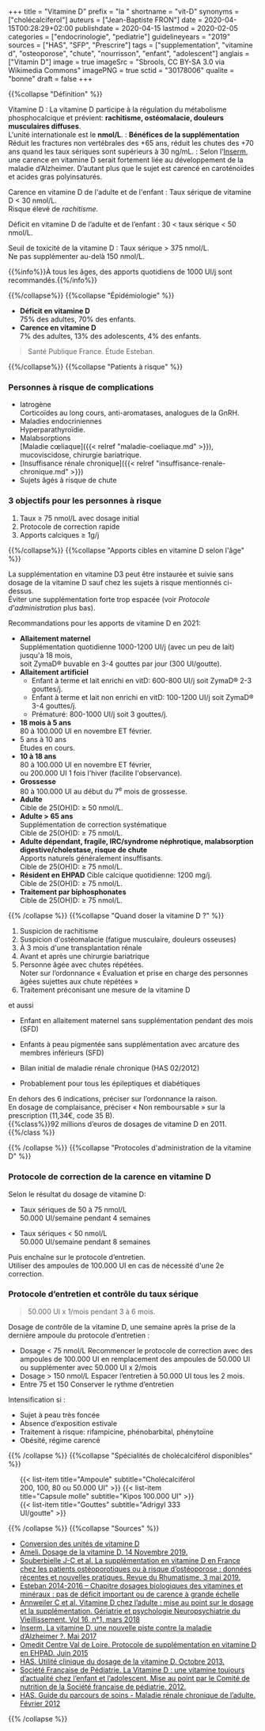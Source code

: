 +++
title = "Vitamine D"
prefix = "la "
shortname = "vit-D"
synonyms = ["cholécalciferol"]
auteurs = ["Jean-Baptiste FRON"]
date = 2020-04-15T00:28:29+02:00
publishdate = 2020-04-15
lastmod = 2020-02-05
categories = ["endocrinologie", "pediatrie"]
guidelineyears = "2019"
sources = ["HAS", "SFP", "Prescrire"]
tags = ["supplementation", "vitamine d", "osteoporose", "chute", "nourrisson", "enfant", "adolescent"]
anglais = ["Vitamin D"]
image = true
imageSrc = "Sbrools, CC BY-SA 3.0 via Wikimedia Commons"
imagePNG = true
sctid = "30178006"
qualite = "bonne"
draft = false
+++

{{%collapse "Définition" %}}

Vitamine D
: La vitamine D participe à la régulation du métabolisme phosphocalcique et prévient: **rachitisme, ostéomalacie, douleurs musculaires diffuses**.  
L'unité internationale est le **nmol/L**.
: **Bénéfices de la supplémentation**  
Réduit les fractures non vertébrales des +65 ans, réduit les chutes des +70 ans quand les taux sériques sont supérieurs à 30 ng/mL.
: Selon l’[Inserm](https://presse.inserm.fr/la-vitamine-d-une-nouvelle-piste-contre-la-maladie-dalzheimer/28364/), une carence en vitamine D serait fortement liée au développement de la maladie d’Alzheimer. D’autant plus que le sujet est carencé en caroténoïdes et acides gras polyinsaturés.

Carence en vitamine D de l'adulte et de l'enfant
: Taux sérique de vitamine D < 30 nmol/L.  
Risque élevé de *rachitisme*.

Déficit en vitamine D de l’adulte et de l’enfant
: 30 < taux sérique < 50 nmol/L.

Seuil de toxicité de la vitamine D
: Taux sérique > 375 nmol/L.  
Ne pas supplémenter au-delà 150 nmol/L.

{{%info%}}À tous les âges, des apports quotidiens de 1000 UI/j sont recommandés.{{%/info%}}

{{%/collapse%}}
{{%collapse "Épidémiologie" %}}

- **Déficit en vitamine D**  
75% des adultes, 70% des enfants.
- **Carence en vitamine D**  
7% des adultes, 13% des adolescents, 4% des enfants.

> Santé Publique France. Étude Esteban.

{{%/collapse%}}
{{%collapse "Patients à risque" %}}

### Personnes à risque de complications

- Iatrogène  
Corticoïdes au long cours, anti-aromatases, analogues de la GnRH.
- Maladies endocriniennes  
Hyperparathyroïdie.
- Malabsorptions  
[Maladie cœliaque]({{< relref "maladie-coeliaque.md" >}}), mucoviscidose, chirurgie bariatrique.
- [Insuffisance rénale chronique]({{< relref "insuffisance-renale-chronique.md" >}})
- Sujets âgés à risque de chute

### 3 objectifs pour les personnes à risque

1. Taux ≥ 75 nmol/L avec dosage initial
1. Protocole de correction rapide
1. Apports calciques ≥ 1g/j

{{%/collapse%}}
{{%collapse "Apports cibles en vitamine D selon l'âge" %}}

La supplémentation en vitamine D3 peut être instaurée et suivie sans dosage de la vitamine D sauf chez les sujets à risque mentionnés ci-dessus.  
Éviter une supplémentation forte trop espacée (voir *Protocole d'administration* plus bas).

Recommandations pour les apports de vitamine D en 2021:

- **Allaitement maternel**  
Supplémentation quotidienne 1000-1200 UI/j (avec un peu de lait) jusqu'à 18 mois,  
soit ZymaD® buvable en 3-4 gouttes par jour (300 UI/goutte).  
- **Allaitement artificiel**  
  - Enfant à terme et lait enrichi en vitD: 600-800 UI/j soit ZymaD® 2-3 gouttes/j.  
  - Enfant à terme et lait non enrichi en vitD: 100-1200 UI/j soit ZymaD® 3-4 gouttes/j.  
  - Prématuré: 800-1000 UI/j soit 3 gouttes/j.  
- **18 mois à 5 ans**  
80 à 100.000 UI en novembre ET février.  
- 5 ans à 10 ans  
Études en cours.  
- **10 à 18 ans**  
80 à 100.000 UI en novembre ET février,  
ou 200.000 UI 1 fois l'hiver (facilite l'observance).  
- **Grossesse**  
80 à 100.000 UI au début du 7<sup>e</sup> mois de grossesse.  
- **Adulte**  
Cible de 25(OH)D: ≥ 50 nmol/L.  
- **Adulte > 65 ans**  
Supplémentation de correction systématique  
Cible de 25(OH)D: ≥ 75 nmol/L.  
- **Adulte dépendant, fragile, IRC/syndrome néphrotique, malabsorption digestive/cholestase, risque de chute**  
Apports naturels généralement insuffisants.  
Cible de 25(OH)D: ≥ 75 nmol/L.  
- **Résident en EHPAD**
Cible calcique quotidienne: 1200 mg/j.  
Cible de 25(OH)D: ≥ 75 nmol/L.  
- **Traitement par biphosphonates**  
Cible de 25(OH)D: ≥ 75 nmol/L.

{{% /collapse %}}
{{%collapse "Quand doser la vitamine D ?" %}}

1. Suspicion de rachitisme
1. Suspicion d'ostéomalacie (fatigue musculaire, douleurs osseuses)
1. À 3 mois d'une transplantation rénale
1. Avant et après une chirurgie bariatrique
1. Personne âgée avec chutes répétées.  
Noter sur l’ordonnance « Évaluation et prise en charge des personnes âgées sujettes aux chute répétées »
1. Traitement préconisant une mesure de la vitamine D

et aussi

- Enfant en allaitement maternel sans supplémentation pendant des mois (SFD)
- Enfants à peau pigmentée sans supplémentation avec arcature des membres inférieurs (SFD)
- Bilan initial de maladie rénale chronique (HAS 02/2012)

- Probablement pour tous les épileptiques et diabétiques

En dehors des 6 indications, préciser sur l’ordonnance la raison.  
En dosage de complaisance, préciser « Non remboursable » sur la prescription (11,34€, code 35 B).  
{{%class%}}92 millions d’euros de dosages de vitamine D en 2011.{{%/class %}}

{{% /collapse %}}
{{%collapse "Protocoles d'administration de la vitamine D" %}}

### Protocole de correction de la carence en vitamine D

Selon le résultat du dosage de vitamine D:

- Taux sériques de 50 à 75 nmol/L  
50.000 UI/semaine pendant 4 semaines

- Taux sériques < 50 nmol/L  
50.000 UI/semaine pendant 8 semaines

Puis enchaîne sur le protocole d’entretien.  
Utiliser des ampoules de 100.000 UI en cas de nécessité d'une 2e correction.

### Protocole d’entretien et contrôle du taux sérique

> 50.000 UI x 1/mois pendant 3 à 6 mois.

Dosage de contrôle de la vitamine D, une semaine après la prise de la dernière ampoule du protocole d’entretien :

- Dosage < 75 nmol/L
Recommencer le protocole de correction avec des ampoules de 100.000 UI en remplacement des ampoules de 50.000 UI
ou supplémenter avec 50.000 UI x 2/mois
- Dosage > 150 nmol/L
Espacer l’entretien à 50.000 UI tous les 2 mois.
- Entre 75 et 150
Conserver le rythme d’entretien

Intensification si :

- Sujet à peau très foncée
- Absence d’exposition estivale
- Traitement à risque: rifampicine, phénobarbital, phénytoïne
- Obésité, régime carencé

{{% /collapse %}}
{{%collapse "Spécialités de cholécalciférol disponibles" %}}

<ul class="list-group" style="max-width: 360px">
  {{< list-item title="Ampoule" subtitle="Cholécalciférol 200, 100, 80 ou 50.000 UI" >}}
  {{< list-item title="Capsule molle" subtitle="Kipos 100.000 UI" >}}
  {{< list-item title="Gouttes" subtitle="Adrigyl 333 UI/goutte" >}}
</ul>

{{% /collapse %}}
{{%collapse "Sources" %}}

- [Conversion des unités de vitamine D](http://unitslab.com/fr/node/84)
- [Ameli. Dosage de la vitamine D. 14 Novembre 2019.](https://www.ameli.fr/paris/laboratoire-danalyses-medicales/exercice-liberal/memos/dosage-vitamine)
- [Souberbielle J-C et al. La supplémentation en vitamine D en France chez les patients ostéoporotiques ou à risque d’ostéoporose : données récentes et nouvelles pratiques. Revue du Rhumatisme. 3 mai 2019.](http://www.sciencedirect.com/science/article/pii/S1169833019300821)
- [Esteban 2014-2016 – Chapitre dosages biologiques des vitamines et minéraux : pas de déficit important ou de carence à grande échelle](https://www.santepubliquefrance.fr/les-actualites/2019/esteban-2014-2016-chapitre-dosages-biologiques-des-vitamines-et-mineraux-pas-de-deficit-important-ou-de-carence-a-grande-echelle)
- [Annweiler C et al. Vitamine D chez l’adulte : mise au point sur le dosage et la supplémentation. Gériatrie et psychologie Neuropsychiatrie du Vieillissement. Vol 16, n°1, mars 2018](https://www.jle.com/fr/revues/gpn/e-docs/vitamine_d_chez_ladulte_mise_au_point_sur_le_dosage_et_la_supplementation_311580/article.phtml)
- [Inserm. La vitamine D, une nouvelle piste contre la maladie d’Alzheimer ?. Mai 2017](https://presse.inserm.fr/la-vitamine-d-une-nouvelle-piste-contre-la-maladie-dalzheimer/28364/)
- [Omedit Centre Val de Loire. Protocole de supplémentation en vitamine D en EHPAD. Juin 2015](http://www.omedit-centre.fr/portail/gallery_files/site/136/2953/5062/5238.pdf)
- [HAS. Utilité clinique du dosage de la vitamine D. Octobre 2013.](https://www.has-sante.fr/upload/docs/application/pdf/2013-02/utilite_clinique_du_dosage_de_la_vitamine_d_-_note_de_cadrage.pdf)
- [Société Française de Pédiatrie. La Vitamine D : une vitamine toujours d’actualité chez l’enfant et l’adolescent. Mise au point par le Comité de nutrition de la Société française de pédiatrie. 2012.](https://afpa.org/content/uploads/2017/07/Reco_VIT_D_VersionFR_VF.pdf)
- [HAS. Guide du parcours de soins - Maladie rénale chronique de l’adulte. Février 2012](https://www.has-sante.fr/upload/docs/application/pdf/2012-04/guide_parcours_de_soins_mrc_web.pdf)

{{% /collapse %}}

